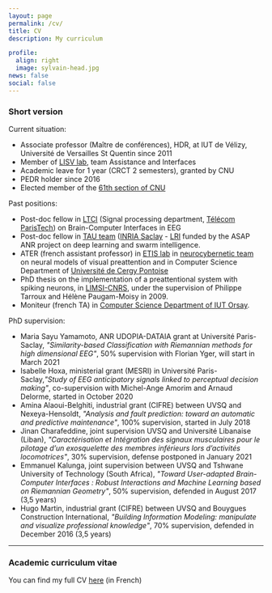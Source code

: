 ```yaml
---
layout: page
permalink: /cv/
title: CV
description: My curriculum

profile:
  align: right
  image: sylvain-head.jpg
news: false
social: false
---
```


### Short version

Current situation:
- Associate professor (Maître de conférences), HDR, at IUT de Vélizy, Université de Versailles St Quentin since 2011
- Member of [LISV lab](http://www.lisv.uvsq.fr/), team Assistance and Interfaces
- Academic leave for 1 year (CRCT 2 semesters), granted by CNU
- PEDR holder since 2016
- Elected member of the [61th section of CNU](https://www.conseil-national-des-universites.fr/cnu/#/entite/entiteName/CNU/idChild/33)

Past positions:
- Post-doc fellow in [LTCI](https://images.telecom-paristech.fr/staff.html) (Signal processing department, [Télécom ParisTech](https://ltci.telecom-paristech.fr/)) on Brain-Computer Interfaces in EEG
- Post-doc fellow in [TAU team](https://www.inria.fr/en/teams/tau) ([INRIA Saclay](https://www.inria.fr/en) - [LRI](https://www.lri.fr/) funded by the ASAP ANR project on deep learning and swarm intelligence.
- ATER (french assistant professor) in [ETIS lab](https://www-etis.ensea.fr/) in [neurocybernetic team](https://perso-etis.ensea.fr/neurocyber/web/fr/) on neural models of visual preattention and in Computer Science Department of [Université de Cergy Pontoise](https://www.u-cergy.fr/fr/index.html)
- PhD thesis on the implementation of a preattentional system with spiking neurons, in [LIMSI-CNRS](https://www.limsi.fr/fr/), under the supervision of Philippe Tarroux and Hélène Paugam-Moisy in 2009.
- Moniteur (french TA) in [Computer Science Department of IUT Orsay](http://www.iut-orsay.u-psud.fr/).

PhD supervision:
- Maria Sayu Yamamoto, ANR UDOPIA-DATAIA grant at Université Paris-Saclay, _"Similarity-based Classification with Riemannian methods for high dimensional EEG"_, 50% supervision with Florian Yger, will start in March 2021
- Isabelle Hoxa, ministerial grant (MESRI) in Université Paris-Saclay,_"Study of EEG anticipatory signals linked to perceptual decision making"_, co-supervision with Michel-Ange Amorim and Arnaud Delorme, started in October 2020 
- Amina Alaoui-Belghiti, industrial grant (CIFRE) between UVSQ and Nexeya-Hensoldt, _"Analysis and fault prediction: toward an automatic and predictive maintenance"_, 100% supervision, started in July 2018
- Jinan Charafeddine, joint supervision UVSQ and Université Libanaise (Liban), _"Caractérisation et Intégration des signaux musculaires pour le pilotage d’un exosquelette des membres inférieurs lors d’activités locomotrices"_, 30% supervision, defense postponed in January 2021
- Emmanuel Kalunga, joint supervision between UVSQ and Tshwane University of Technology (South Africa), _"Toward User-adapted Brain-Computer Interfaces : Robust Interactions and Machine Learning based on Riemannian Geometry"_, 50% supervision, defended in August 2017 (3,5 years)
- Hugo Martin, industrial grant (CIFRE) between UVSQ and Bouygues Construction International, _"Building Information Modeling: manipulate and visualize professional knowledge"_, 70% supervision, defended in December 2016 (3,5 years)

------

### Academic curriculum vitae

You can find my full CV <a class="page-link" href="{{ '/cv/cv.pdf' | prepend: site.baseurl | prepend: site.url }}">here</a> (in French)  


